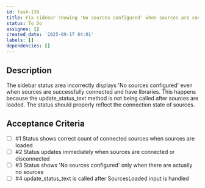 ```yaml
---
id: task-139
title: Fix sidebar showing 'No sources configured' when sources are connected
status: To Do
assignee: []
created_date: '2025-09-17 04:01'
labels: []
dependencies: []
---
```


## Description

The sidebar status area incorrectly displays 'No sources configured' even when sources are successfully connected and have libraries. This happens because the update_status_text method is not being called after sources are loaded. The status should properly reflect the connection state of sources.

## Acceptance Criteria
<!-- AC:BEGIN -->
- [ ] #1 Status shows correct count of connected sources when sources are loaded
- [ ] #2 Status updates immediately when sources are connected or disconnected
- [ ] #3 Status shows 'No sources configured' only when there are actually no sources
- [ ] #4 update_status_text is called after SourcesLoaded input is handled
<!-- AC:END -->
